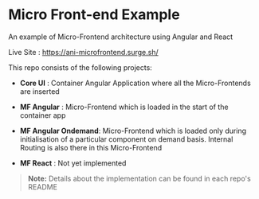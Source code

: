 # Micro Front-end Example

An example of Micro-Frontend architecture using Angular and React

Live Site : https://ani-microfrontend.surge.sh/

This repo consists of the following projects:

- **Core UI** : Container Angular Application where all the Micro-Frontends are inserted

- **MF Angular** : Micro-Frontend which is loaded in the start of the container app

- **MF Angular Ondemand**: Micro-Frontend which is loaded only during initialisation of a
  particular component on demand basis. Internal Routing is also there in this Micro-Frontend

- **MF React** : Not yet implemented

> **Note:** Details about the implementation can be found in each repo's README
